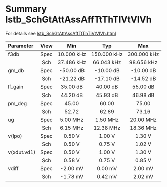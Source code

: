 # Summary lstb_SchGtAttAssAffTtThTlVtVlVh

For details see <a href='lstb_SchGtAttAssAffTtThTlVtVlVh.html'>lstb_SchGtAttAssAffTtThTlVtVlVh.html</a>


|**Parameter**|**View**|**Min** | **Typ** | **Max**|
|:---|:---:|:---:|:---:|:---:|
|f3db | Spec | 10.000 kHz | 150.000 kHz | 300.000 kHz |
| | Sch|37.486 kHz | 66.043 kHz | 98.656 kHz |
|gm\_db | Spec | -50.00 dB | -10.00 dB | -10.00 dB |
| | Sch|-21.22 dB | -17.10 dB | -14.52 dB |
|lf\_gain | Spec | 35.00 dB | 40.00 dB | 55.00 dB |
| | Sch|44.20 dB | 45.93 dB | 46.98 dB |
|pm\_deg | Spec | 45.00  | 60.00  | 75.00  |
| | Sch|52.72  | 62.89  | 73.16  |
|ug | Spec | 5.00 MHz | 1.50 MHz | 20.00 MHz |
| | Sch|6.15 MHz | 12.38 MHz | 18.36 MHz |
|v(lpo) | Spec | 0.50 V | 1.00 V | 1.30 V |
| | Sch|0.50 V | 0.75 V | 1.02 V |
|v(xdut.vd1) | Spec | 0.50 V | 1.00 V | 1.30 V |
| | Sch|0.58 V | 0.75 V | 0.85 V |
|vdiff | Spec | -2.00 mV | 0.00 mV | 2.00 mV |
| | Sch|-1.78 mV | 0.42 mV | 2.02 mV |
